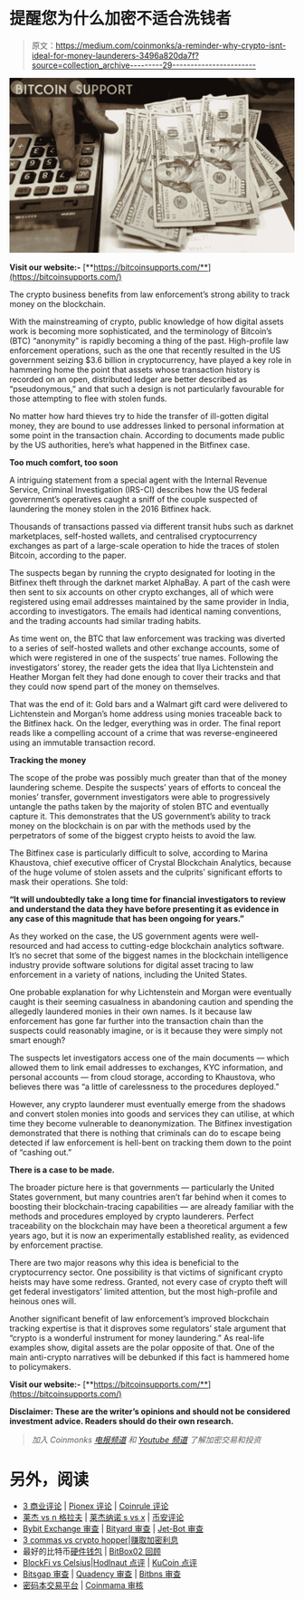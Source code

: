 # 提醒您为什么加密不适合洗钱者

> 原文：<https://medium.com/coinmonks/a-reminder-why-crypto-isnt-ideal-for-money-launderers-3496a820da7f?source=collection_archive---------29----------------------->

![](img/0b712b0c6836663f9ad71d28d3e72db2.png)

**Visit our website:-** [**https://bitcoinsupports.com/**](https://bitcoinsupports.com/)

The crypto business benefits from law enforcement’s strong ability to track money on the blockchain.

With the mainstreaming of crypto, public knowledge of how digital assets work is becoming more sophisticated, and the terminology of Bitcoin’s (BTC) “anonymity” is rapidly becoming a thing of the past. High-profile law enforcement operations, such as the one that recently resulted in the US government seizing $3.6 billion in cryptocurrency, have played a key role in hammering home the point that assets whose transaction history is recorded on an open, distributed ledger are better described as “pseudonymous,” and that such a design is not particularly favourable for those attempting to flee with stolen funds.

No matter how hard thieves try to hide the transfer of ill-gotten digital money, they are bound to use addresses linked to personal information at some point in the transaction chain. According to documents made public by the US authorities, here’s what happened in the Bitfinex case.

**Too much comfort, too soon**

A intriguing statement from a special agent with the Internal Revenue Service, Criminal Investigation (IRS-CI) describes how the US federal government’s operatives caught a sniff of the couple suspected of laundering the money stolen in the 2016 Bitfinex hack.

Thousands of transactions passed via different transit hubs such as darknet marketplaces, self-hosted wallets, and centralised cryptocurrency exchanges as part of a large-scale operation to hide the traces of stolen Bitcoin, according to the paper.

The suspects began by running the crypto designated for looting in the Bitfinex theft through the darknet market AlphaBay. A part of the cash were then sent to six accounts on other crypto exchanges, all of which were registered using email addresses maintained by the same provider in India, according to investigators. The emails had identical naming conventions, and the trading accounts had similar trading habits.

As time went on, the BTC that law enforcement was tracking was diverted to a series of self-hosted wallets and other exchange accounts, some of which were registered in one of the suspects’ true names. Following the investigators’ storey, the reader gets the idea that Ilya Lichtenstein and Heather Morgan felt they had done enough to cover their tracks and that they could now spend part of the money on themselves.

That was the end of it: Gold bars and a Walmart gift card were delivered to Lichtenstein and Morgan’s home address using monies traceable back to the Bitfinex hack. On the ledger, everything was in order. The final report reads like a compelling account of a crime that was reverse-engineered using an immutable transaction record.

**Tracking the money**

The scope of the probe was possibly much greater than that of the money laundering scheme. Despite the suspects’ years of efforts to conceal the monies’ transfer, government investigators were able to progressively untangle the paths taken by the majority of stolen BTC and eventually capture it. This demonstrates that the US government’s ability to track money on the blockchain is on par with the methods used by the perpetrators of some of the biggest crypto heists to avoid the law.

The Bitfinex case is particularly difficult to solve, according to Marina Khaustova, chief executive officer of Crystal Blockchain Analytics, because of the huge volume of stolen assets and the culprits’ significant efforts to mask their operations. She told:

**“It will undoubtedly take a long time for financial investigators to review and understand the data they have before presenting it as evidence in any case of this magnitude that has been ongoing for years.”**

As they worked on the case, the US government agents were well-resourced and had access to cutting-edge blockchain analytics software. It’s no secret that some of the biggest names in the blockchain intelligence industry provide software solutions for digital asset tracing to law enforcement in a variety of nations, including the United States.

One probable explanation for why Lichtenstein and Morgan were eventually caught is their seeming casualness in abandoning caution and spending the allegedly laundered monies in their own names. Is it because law enforcement has gone far further into the transaction chain than the suspects could reasonably imagine, or is it because they were simply not smart enough?

The suspects let investigators access one of the main documents — which allowed them to link email addresses to exchanges, KYC information, and personal accounts — from cloud storage, according to Khaustova, who believes there was “a little of carelessness to the procedures deployed.”

However, any crypto launderer must eventually emerge from the shadows and convert stolen monies into goods and services they can utilise, at which time they become vulnerable to deanonymization. The Bitfinex investigation demonstrated that there is nothing that criminals can do to escape being detected if law enforcement is hell-bent on tracking them down to the point of “cashing out.”

**There is a case to be made.**

The broader picture here is that governments — particularly the United States government, but many countries aren’t far behind when it comes to boosting their blockchain-tracing capabilities — are already familiar with the methods and procedures employed by crypto launderers. Perfect traceability on the blockchain may have been a theoretical argument a few years ago, but it is now an experimentally established reality, as evidenced by enforcement practise.

There are two major reasons why this idea is beneficial to the cryptocurrency sector. One possibility is that victims of significant crypto heists may have some redress. Granted, not every case of crypto theft will get federal investigators’ limited attention, but the most high-profile and heinous ones will.

Another significant benefit of law enforcement’s improved blockchain tracking expertise is that it disproves some regulators’ stale argument that “crypto is a wonderful instrument for money laundering.” As real-life examples show, digital assets are the polar opposite of that. One of the main anti-crypto narratives will be debunked if this fact is hammered home to policymakers.

**Visit our website:-** [**https://bitcoinsupports.com/**](https://bitcoinsupports.com/)

**Disclaimer: These are the writer’s opinions and should not be considered investment advice. Readers should do their own research.**

> *加入 Coinmonks* [*电报频道*](https://t.me/coincodecap) *和* [*Youtube 频道*](https://www.youtube.com/c/coinmonks/videos) *了解加密交易和投资*

# 另外，阅读

*   [3 商业评论](/coinmonks/3commas-review-an-excellent-crypto-trading-bot-2020-1313a58bec92) | [Pionex 评论](https://coincodecap.com/pionex-review-exchange-with-crypto-trading-bot) | [Coinrule 评论](/coinmonks/coinrule-review-2021-a-beginner-friendly-crypto-trading-bot-daf0504848ba)
*   [莱杰 vs n 格拉夫](/coinmonks/ledger-vs-ngrave-zero-7e40f0c1d694) | [莱杰纳诺 s vs x](/coinmonks/ledger-nano-s-vs-x-battery-hardware-price-storage-59a6663fe3b0) | [币安评论](/coinmonks/binance-review-ee10d3bf3b6e)
*   [Bybit Exchange 审查](/coinmonks/bybit-exchange-review-dbd570019b71) | [Bityard 审查](https://coincodecap.com/bityard-reivew) | [Jet-Bot 审查](https://coincodecap.com/jet-bot-review)
*   [3 commas vs crypto hopper](/coinmonks/3commas-vs-pionex-vs-cryptohopper-best-crypto-bot-6a98d2baa203)|[赚取加密利息](/coinmonks/earn-crypto-interest-b10b810fdda3)
*   最好的比特币[硬件钱包](/coinmonks/hardware-wallets-dfa1211730c6) | [BitBox02 回顾](/coinmonks/bitbox02-review-your-swiss-bitcoin-hardware-wallet-c36c88fff29)
*   [BlockFi vs Celsius](/coinmonks/blockfi-vs-celsius-vs-hodlnaut-8a1cc8c26630)|[Hodlnaut 点评](/coinmonks/hodlnaut-review-best-way-to-hodl-is-to-earn-interest-on-your-bitcoin-6658a8c19edf) | [KuCoin 点评](https://coincodecap.com/kucoin-review)
*   [Bitsgap 审查](/coinmonks/bitsgap-review-a-crypto-trading-bot-that-makes-easy-money-a5d88a336df2) | [Quadency 审查](/coinmonks/quadency-review-a-crypto-trading-automation-platform-3068eaa374e1) | [Bitbns 审查](/coinmonks/bitbns-review-38256a07e161)
*   [密码本交易平台](/coinmonks/top-10-crypto-copy-trading-platforms-for-beginners-d0c37c7d698c) | [Coinmama 审核](/coinmonks/coinmama-review-ace5641bde6e)
